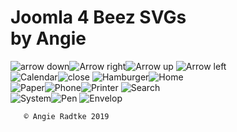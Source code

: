<body>
    <h1>Joomla 4 Beez SVGs <br> by Angie </h1>
    <img src="../arrow-down.svg" alt="arrow down"/><img src="arrow-right.svg" alt="Arrow right"/><img src="arrow-up.svg"
                                                                                                   alt="Arrow up"/>
    <img src="arrow-left.svg" alt="Arrow left"/><br><img src="calendar.svg" alt="Calendar"/><img src="close.svg"
                                                                                                 alt="close"/>
    <img src="hamburger.svg" alt="Hamburger"/><img src="home.svg" alt="Home"/><br> <img src="paper.svg"
                                                                                        alt="Paper"/><img
        src="phone.svg" alt="Phone"/><img src="printer.svg" alt="Printer"/>
    <img src="search.svg" alt="Search"/><br><img src="system.svg" alt="System"/><img src="pen.svg" alt="Pen"/>
    <img src="mail.svg" alt="Envelop"/>


       © Angie Radtke 2019
</body>
